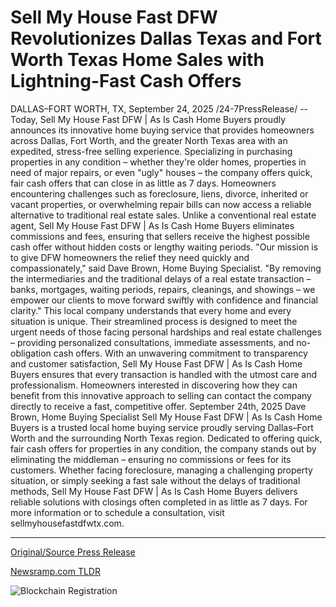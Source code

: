 # Sell My House Fast DFW Revolutionizes Dallas Texas and Fort Worth Texas Home Sales with Lightning-Fast Cash Offers

DALLAS–FORT WORTH, TX, September 24, 2025 /24-7PressRelease/ -- Today, Sell My House Fast DFW | As Is Cash Home Buyers proudly announces its innovative home buying service that provides homeowners across Dallas, Fort Worth, and the greater North Texas area with an expedited, stress-free selling experience. Specializing in purchasing properties in any condition – whether they're older homes, properties in need of major repairs, or even "ugly" houses – the company offers quick, fair cash offers that can close in as little as 7 days.  Homeowners encountering challenges such as foreclosure, liens, divorce, inherited or vacant properties, or overwhelming repair bills can now access a reliable alternative to traditional real estate sales. Unlike a conventional real estate agent, Sell My House Fast DFW | As Is Cash Home Buyers eliminates commissions and fees, ensuring that sellers receive the highest possible cash offer without hidden costs or lengthy waiting periods.  "Our mission is to give DFW homeowners the relief they need quickly and compassionately," said Dave Brown, Home Buying Specialist. "By removing the intermediaries and the traditional delays of a real estate transaction – banks, mortgages, waiting periods, repairs, cleanings, and showings – we empower our clients to move forward swiftly with confidence and financial clarity."  This local company understands that every home and every situation is unique. Their streamlined process is designed to meet the urgent needs of those facing personal hardships and real estate challenges – providing personalized consultations, immediate assessments, and no-obligation cash offers. With an unwavering commitment to transparency and customer satisfaction, Sell My House Fast DFW | As Is Cash Home Buyers ensures that every transaction is handled with the utmost care and professionalism. Homeowners interested in discovering how they can benefit from this innovative approach to selling can contact the company directly to receive a fast, competitive offer.  September 24th, 2025 Dave Brown, Home Buying Specialist  Sell My House Fast DFW | As Is Cash Home Buyers is a trusted local home buying service proudly serving Dallas–Fort Worth and the surrounding North Texas region. Dedicated to offering quick, fair cash offers for properties in any condition, the company stands out by eliminating the middleman – ensuring no commissions or fees for its customers. Whether facing foreclosure, managing a challenging property situation, or simply seeking a fast sale without the delays of traditional methods, Sell My House Fast DFW | As Is Cash Home Buyers delivers reliable solutions with closings often completed in as little as 7 days. For more information or to schedule a consultation, visit sellmyhousefastdfwtx.com. 

---

[Original/Source Press Release](https://www.24-7pressrelease.com/press-release/527077/sell-my-house-fast-dfw-revolutionizes-dallas-texas-and-fort-worth-texas-home-sales-with-lightning-fast-cash-offers)
                    

[Newsramp.com TLDR](https://newsramp.com/curated-news/dfw-cash-home-buyers-offer-7-day-closings-for-properties-in-any-condition/fb56534f7a07f5abdd003173082a8b59) 

 

 



![Blockchain Registration](https://cdn.newsramp.app/24-7PressRelease/qrcode/259/24/pitapicorMKS.webp)